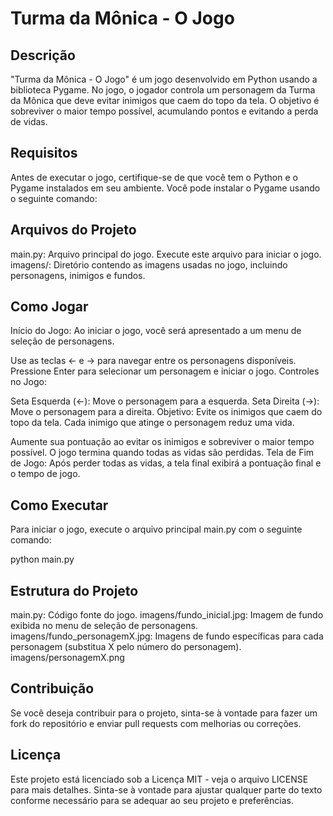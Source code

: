 # Turma da Mônica - O Jogo

## Descrição

"Turma da Mônica - O Jogo" é um jogo desenvolvido em Python usando a biblioteca Pygame. No jogo, o jogador controla um personagem da Turma da Mônica que deve evitar inimigos que caem do topo da tela. O objetivo é sobreviver o maior tempo possível, acumulando pontos e evitando a perda de vidas.

## Requisitos

Antes de executar o jogo, certifique-se de que você tem o Python e o Pygame instalados em seu ambiente. Você pode instalar o Pygame usando o seguinte comando:


## Arquivos do Projeto
main.py: Arquivo principal do jogo. Execute este arquivo para iniciar o jogo.
imagens/: Diretório contendo as imagens usadas no jogo, incluindo personagens, inimigos e fundos.


## Como Jogar
Início do Jogo: Ao iniciar o jogo, você será apresentado a um menu de seleção de personagens.

Use as teclas ← e → para navegar entre os personagens disponíveis.
Pressione Enter para selecionar um personagem e iniciar o jogo.
Controles no Jogo:

Seta Esquerda (←): Move o personagem para a esquerda.
Seta Direita (→): Move o personagem para a direita.
Objetivo: Evite os inimigos que caem do topo da tela. Cada inimigo que atinge o personagem reduz uma vida.

Aumente sua pontuação ao evitar os inimigos e sobreviver o maior tempo possível.
O jogo termina quando todas as vidas são perdidas.
Tela de Fim de Jogo: Após perder todas as vidas, a tela final exibirá a pontuação final e o tempo de jogo.

## Como Executar
Para iniciar o jogo, execute o arquivo principal main.py com o seguinte comando:

python main.py

## Estrutura do Projeto
main.py: Código fonte do jogo.
imagens/fundo_inicial.jpg: Imagem de fundo exibida no menu de seleção de personagens.
imagens/fundo_personagemX.jpg: Imagens de fundo específicas para cada personagem (substitua X pelo número do personagem).
imagens/personagemX.png


## Contribuição
Se você deseja contribuir para o projeto, sinta-se à vontade para fazer um fork do repositório e enviar pull requests com melhorias ou correções.

## Licença
Este projeto está licenciado sob a Licença MIT - veja o arquivo LICENSE para mais detalhes.
Sinta-se à vontade para ajustar qualquer parte do texto conforme necessário para se adequar ao seu projeto e preferências.





